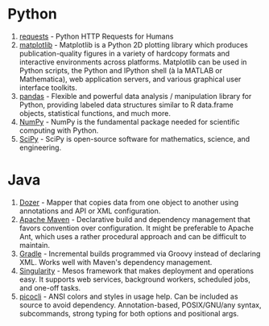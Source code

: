 Python
======
1. [requests](https://github.com/requests/requests) - Python HTTP Requests for Humans
2. [matplotlib](https://github.com/matplotlib/matplotlib) - Matplotlib is a Python 2D plotting library which produces publication-quality figures in a variety of hardcopy formats and interactive environments across platforms. Matplotlib can be used in Python scripts, the Python and IPython shell (à la MATLAB or Mathematica), web application servers, and various graphical user interface toolkits.
3. [pandas](https://github.com/pandas-dev/pandas) - Flexible and powerful data analysis / manipulation library for Python, providing labeled data structures similar to R data.frame objects, statistical functions, and much more.
4. [NumPy](https://github.com/numpy/numpy) - NumPy is the fundamental package needed for scientific computing with Python.
5. [SciPy](https://github.com/scipy/scipy) - SciPy is open-source software for mathematics, science, and engineering.

Java
======

1. [Dozer](https://github.com/DozerMapper/dozer) - Mapper that copies data from one object to another using annotations and API or XML configuration.
2. [Apache Maven](https://maven.apache.org/) - Declarative build and dependency management that favors convention over configuration. It might be preferable to Apache Ant, which uses a rather procedural approach and can be difficult to maintain.
3. [Gradle](https://gradle.org/) - Incremental builds programmed via Groovy instead of declaring XML. Works well with Maven's dependency management.
4. [Singularity](http://getsingularity.com/) - Mesos framework that makes deployment and operations easy. It supports web services, background workers, scheduled jobs, and one-off tasks.
5. [picocli](http://picocli.info/) - ANSI colors and styles in usage help. Can be included as source to avoid dependency. Annotation-based, POSIX/GNU/any syntax, subcommands, strong typing for both options and positional args.